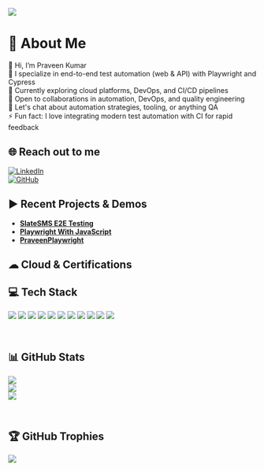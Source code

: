 [![](https://visitcount.itsvg.in/api?id=praveen2567&icon=0&color=1)](https://visitcount.itsvg.in)

<!-- Proudly created with GPRM ( https://gprm.itsvg.in ) -->

# 💫 About Me
👋 Hi, I’m Praveen Kumar  
🔭 I specialize in end-to-end test automation (web & API) with Playwright and Cypress  
🌱 Currently exploring cloud platforms, DevOps, and CI/CD pipelines  
🤝 Open to collaborations in automation, DevOps, and quality engineering  
💬 Let's chat about automation strategies, tooling, or anything QA  
⚡ Fun fact: I love integrating modern test automation with CI for rapid feedback

## 🌐 Reach out to me
[![LinkedIn](https://img.shields.io/badge/LinkedIn-%230077B5.svg?logo=linkedin&logoColor=white)](https://www.linkedin.com/in/mtpraveenkumar/) <br/>
[![GitHub](https://img.shields.io/badge/GitHub-%2312100E.svg?logo=github&logoColor=white)](https://github.com/praveen2567)  

## ▶️ Recent Projects & Demos
- [**SlateSMS E2E Testing**](https://github.com/praveen2567/slatesms-e2e-testing)
- [**Playwright With JavaScript**](https://github.com/praveen2567/praveen2567-playwright_With_JavaScripts_1)
- [**PraveenPlaywright**](https://github.com/praveen2567/PraveenPlaywright)

## ☁ Cloud & Certifications
<!-- Add your certifications here, e.g.: -->
<!-- [**Azure DevOps Engineer Expert**](#) <br> -->

## 💻 Tech Stack
<p>
 <img src="https://img.shields.io/badge/Playwright-45ba4b?style=for-the-badge&logo=playwright&logoColor=white">
 <img src="https://img.shields.io/badge/Cypress-330F63?style=for-the-badge&logo=cypress&logoColor=white">
 <img src="https://img.shields.io/badge/JavaScript-F7DF1E?style=for-the-badge&logo=javascript&logoColor=black">
 <img src="https://shields.io/badge/TypeScript-3178C6?style=for-the-badge&logo=typescript&logoColor=black">
 <img src="https://img.shields.io/badge/Python-3776AB?style=for-the-badge&logo=python&logoColor=white">
 <img src="https://img.shields.io/badge/Node.js-43853D?style=for-the-badge&logo=node.js&logoColor=white">
 <img src="https://img.shields.io/badge/Jest-323330?style=for-the-badge&logo=Jest&logoColor=white">
 <img src="https://img.shields.io/badge/Jira-0052CC?style=for-the-badge&logo=Jira&logoColor=white">
 <img src="https://img.shields.io/badge/GitHub-100000?style=for-the-badge&logo=github&logoColor=white">
 <img src="https://img.shields.io/badge/GitLab-330F63?style=for-the-badge&logo=gitlab&logoColor=white">
 <img src="https://img.shields.io/badge/Docker-0FAAFF?style=for-the-badge&logo=docker&logoColor=white">
</p>

<br>

## 📊 GitHub Stats
![](https://github-readme-stats.vercel.app/api?username=praveen2567&theme=highcontrast&hide_border=false&include_all_commits=true&count_private=true)<br/>
![](https://github-readme-streak-stats.herokuapp.com/?user=praveen2567&theme=highcontrast&hide_border=false)<br/>
![](https://github-readme-stats.vercel.app/api/top-langs/?username=praveen2567&theme=highcontrast&hide_border=false&include_all_commits=true&count_private=true&layout=compact)

<br>

## 🏆 GitHub Trophies
![](https://github-profile-trophy.vercel.app/?username=praveen2567&theme=matrix&no-frame=false&no-bg=false&margin-w=4)
